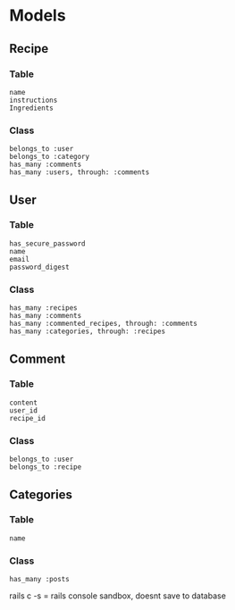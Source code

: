 # Models

## Recipe 
### Table
    name 
    instructions
    Ingredients
### Class
    belongs_to :user
    belongs_to :category
    has_many :comments
    has_many :users, through: :comments

## User
### Table
    has_secure_password
    name
    email
    password_digest
### Class
    has_many :recipes
    has_many :comments
    has_many :commented_recipes, through: :comments
    has_many :categories, through: :recipes

## Comment
### Table  
    content
    user_id
    recipe_id 
### Class
    belongs_to :user
    belongs_to :recipe

## Categories
### Table 
    name
### Class
    has_many :posts


rails c -s = rails console sandbox, doesnt save to database

